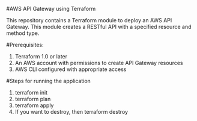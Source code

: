 #AWS API Gateway using Terraform

This repository contains a Terraform module to deploy an AWS API Gateway. This module creates a RESTful API with a specified resource and method type.

#Prerequisites:
1) Terraform 1.0 or later
2) An AWS account with permissions to create API Gateway resources
3) AWS CLI configured with appropriate access


#Steps for running the application
1) terraform init
2) terraform plan
3) terraform apply
4) If you want to destroy, then terraform destroy
